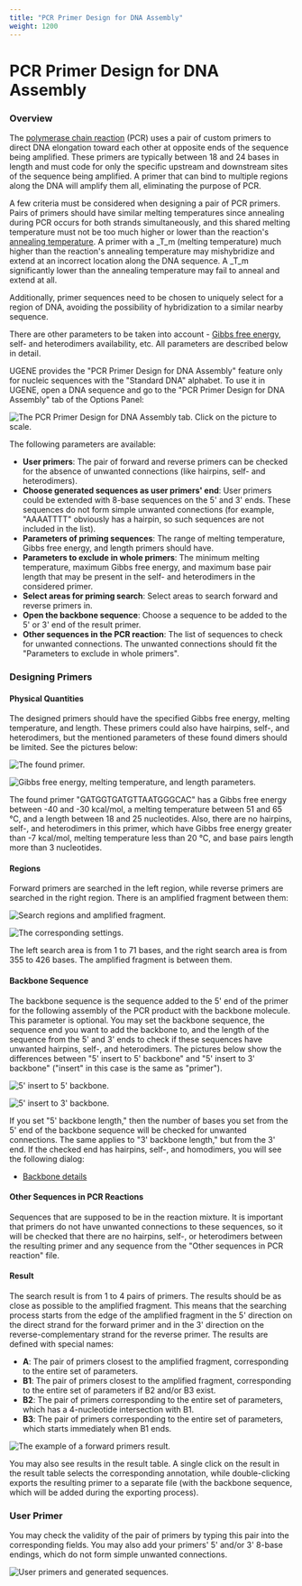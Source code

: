 ```yaml
---
title: "PCR Primer Design for DNA Assembly"
weight: 1200
---
```


# PCR Primer Design for DNA Assembly

### Overview

The [polymerase chain reaction](https://en.wikipedia.org/wiki/Polymerase_chain_reaction) (PCR) uses a pair of custom primers to direct DNA elongation toward each other at opposite ends of the sequence being amplified. These primers are typically between 18 and 24 bases in length and must code for only the specific upstream and downstream sites of the sequence being amplified. A primer that can bind to multiple regions along the DNA will amplify them all, eliminating the purpose of PCR.

A few criteria must be considered when designing a pair of PCR primers. Pairs of primers should have similar melting temperatures since annealing during PCR occurs for both strands simultaneously, and this shared melting temperature must not be too much higher or lower than the reaction's [annealing temperature](https://en.wikipedia.org/wiki/Annealing_\(biology\) "Annealing (biology)"). A primer with a _T_m (melting temperature) much higher than the reaction's annealing temperature may mishybridize and extend at an incorrect location along the DNA sequence. A _T_m significantly lower than the annealing temperature may fail to anneal and extend at all.

Additionally, primer sequences need to be chosen to uniquely select for a region of DNA, avoiding the possibility of hybridization to a similar nearby sequence.

There are other parameters to be taken into account - [Gibbs free energy](https://en.wikipedia.org/wiki/Gibbs_free_energy), self- and heterodimers availability, etc. All parameters are described below in detail.

UGENE provides the "PCR Primer Design for DNA Assembly" feature only for nucleic sequences with the "Standard DNA" alphabet. To use it in UGENE, open a DNA sequence and go to the "PCR Primer Design for DNA Assembly" tab of the Options Panel:

![The PCR Primer Design for DNA Assembly tab. Click on the picture to scale.](/images/71958581/71958602.png "The PCR Primer Design for DNA Assembly tab. Click on the picture to scale.")

The following parameters are available:

- **User primers**: The pair of forward and reverse primers can be checked for the absence of unwanted connections (like hairpins, self- and heterodimers).
- **Choose generated sequences as user primers' end**: User primers could be extended with 8-base sequences on the 5' and 3' ends. These sequences do not form simple unwanted connections (for example, "AAAATTTT" obviously has a hairpin, so such sequences are not included in the list).
- **Parameters of priming sequences**: The range of melting temperature, Gibbs free energy, and length primers should have.
- **Parameters to exclude in whole primers**: The minimum melting temperature, maximum Gibbs free energy, and maximum base pair length that may be present in the self- and heterodimers in the considered primer.
- **Select areas for priming search**: Select areas to search forward and reverse primers in.
- **Open the backbone sequence**: Choose a sequence to be added to the 5' or 3' end of the result primer.
- **Other sequences in the PCR reaction**: The list of sequences to check for unwanted connections. The unwanted connections should fit the "Parameters to exclude in whole primers".

### Designing Primers

#### Physical Quantities

The designed primers should have the specified Gibbs free energy, melting temperature, and length. These primers could also have hairpins, self-, and heterodimers, but the mentioned parameters of these found dimers should be limited. See the pictures below:

![The found primer.](/images/71958581/71958623.png "The found primer.")

![Gibbs free energy, melting temperature, and length parameters.](/images/71958581/71958624.png "Gibbs free energy, melting temperature and length parameters.")

The found primer "GATGGTGATGTTAATGGGCAC" has a Gibbs free energy between -40 and -30 kcal/mol, a melting temperature between 51 and 65 °C, and a length between 18 and 25 nucleotides. Also, there are no hairpins, self-, and heterodimers in this primer, which have Gibbs free energy greater than -7 kcal/mol, melting temperature less than 20 °C, and base pairs length more than 3 nucleotides.

#### Regions

Forward primers are searched in the left region, while reverse primers are searched in the right region. There is an amplified fragment between them:

![Search regions and amplified fragment.](/images/71958581/71958628.png "Search regions and amplified fragment.")

![The corresponding settings.](/images/71958581/71958629.png "The corresponding settings.")

The left search area is from 1 to 71 bases, and the right search area is from 355 to 426 bases. The amplified fragment is between them.

#### Backbone Sequence

The backbone sequence is the sequence added to the 5' end of the primer for the following assembly of the PCR product with the backbone molecule. This parameter is optional. You may set the backbone sequence, the sequence end you want to add the backbone to, and the length of the sequence from the 5' and 3' ends to check if these sequences have unwanted hairpins, self-, and heterodimers. The pictures below show the differences between "5' insert to 5' backbone" and "5' insert to 3' backbone" ("insert" in this case is the same as "primer").

![5' insert to 5' backbone.](/images/71958581/71958631.jpg "5' insert to 5' backbone.")

![5' insert to 3' backbone.](/images/71958581/71958632.jpg "5' insert to 3' backbone.")

If you set "5' backbone length," then the number of bases you set from the 5' end of the backbone sequence will be checked for unwanted connections. The same applies to "3' backbone length," but from the 3' end. If the checked end has hairpins, self-, and homodimers, you will see the following dialog:

- [Backbone details](backbone-details)

#### Other Sequences in PCR Reactions

Sequences that are supposed to be in the reaction mixture. It is important that primers do not have unwanted connections to these sequences, so it will be checked that there are no hairpins, self-, or heterodimers between the resulting primer and any sequence from the "Other sequences in PCR reaction" file.

#### Result

The search result is from 1 to 4 pairs of primers. The results should be as close as possible to the amplified fragment. This means that the searching process starts from the edge of the amplified fragment in the 5' direction on the direct strand for the forward primer and in the 3' direction on the reverse-complementary strand for the reverse primer. The results are defined with special names:

- **A**: The pair of primers closest to the amplified fragment, corresponding to the entire set of parameters.
- **B1**: The pair of primers closest to the amplified fragment, corresponding to the entire set of parameters if B2 and/or B3 exist.
- **B2**: The pair of primers corresponding to the entire set of parameters, which has a 4-nucleotide intersection with B1.
- **B3**: The pair of primers corresponding to the entire set of parameters, which starts immediately when B1 ends.

![The example of a forward primers result.](/images/71958581/71958651.png "The example of a forward primers result.")

You may also see results in the result table. A single click on the result in the result table selects the corresponding annotation, while double-clicking exports the resulting primer to a separate file (with the backbone sequence, which will be added during the exporting process).

### User Primer

You may check the validity of the pair of primers by typing this pair into the corresponding fields. You may also add your primers' 5' and/or 3' 8-base endings, which do not form simple unwanted connections.

![User primers and generated sequences.](/images/71958581/71958657.png "User primers and generated sequences.")